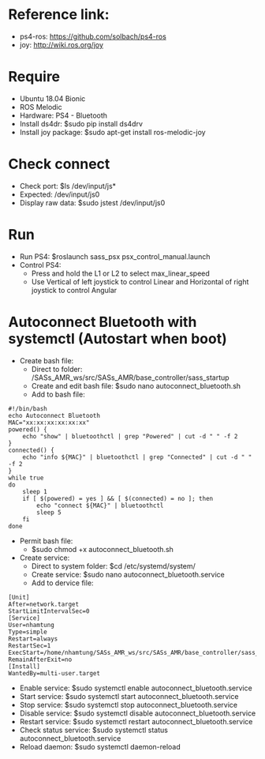# Reference link: 
- ps4-ros: https://github.com/solbach/ps4-ros
- joy: http://wiki.ros.org/joy

# Require
- Ubuntu 18.04 Bionic
- ROS Melodic
- Hardware: PS4 - Bluetooth
- Install ds4dr: $sudo pip install ds4drv
- Install joy package: $sudo apt-get install ros-melodic-joy

# Check connect
- Check port: $ls /dev/input/js*
- Expected: /dev/input/js0
- Display raw data: $sudo jstest /dev/input/js0

# Run
- Run PS4: $roslaunch sass_psx psx_control_manual.launch
- Control PS4: 
    + Press and hold the L1 or L2 to select max_linear_speed
    + Use Vertical of left joystick to control Linear and Horizontal of right joystick to control Angular

# Autoconnect Bluetooth with systemctl (Autostart when boot)
- Create bash file:
    + Direct to folder: /SASs_AMR_ws/src/SASs_AMR/base_controller/sass_startup
    + Create and edit bash file: $sudo nano autoconnect_bluetooth.sh
    + Add to bash file: 
```
#!/bin/bash
echo Autoconnect Bluetooth
MAC="xx:xx:xx:xx:xx:xx"
powered() {
    echo "show" | bluetoothctl | grep "Powered" | cut -d " " -f 2
}
connected() {
    echo "info ${MAC}" | bluetoothctl | grep "Connected" | cut -d " " -f 2
}
while true
do
    sleep 1
    if [ $(powered) = yes ] && [ $(connected) = no ]; then
        echo "connect ${MAC}" | bluetoothctl
        sleep 5
    fi
done
```
- Permit bash file:
    + $sudo chmod +x autoconnect_bluetooth.sh
- Create service:
    + Direct to system folder: $cd /etc/systemd/system/
    + Create service: $sudo nano autoconnect_bluetooth.service
    + Add to dervice file:
```
[Unit]
After=network.target
StartLimitIntervalSec=0
[Service]
User=nhamtung
Type=simple
Restart=always
RestartSec=1
ExecStart=/home/nhamtung/SASs_AMR_ws/src/SASs_AMR/base_controller/sass_controller/sass_manual/sass_psx/autoconnect_bluetooth.sh
RemainAfterExit=no
[Install]
WantedBy=multi-user.target
```
- Enable service: $sudo systemctl enable autoconnect_bluetooth.service
- Start service: $sudo systemctl start autoconnect_bluetooth.service
- Stop service: $sudo systemctl stop autoconnect_bluetooth.service
- Disable service: $sudo systemctl disable autoconnect_bluetooth.service
- Restart service: $sudo systemctl restart autoconnect_bluetooth.service
- Check status service: $sudo systemctl status autoconnect_bluetooth.service
- Reload daemon: $sudo systemctl daemon-reload